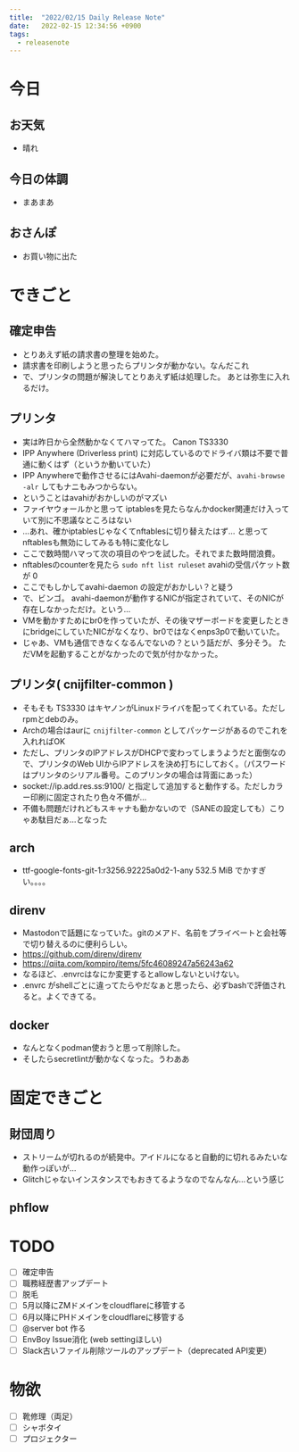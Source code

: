 ```yaml
---
title:  "2022/02/15 Daily Release Note"
date:   2022-02-15 12:34:56 +0900
tags:
  - releasenote
---
```

# 今日

## お天気

* 晴れ

## 今日の体調

* まあまあ

## おさんぽ

* お買い物に出た

# できごと

## 確定申告

* とりあえず紙の請求書の整理を始めた。
* 請求書を印刷しようと思ったらプリンタが動かない。なんだこれ
* で、プリンタの問題が解決してとりあえず紙は処理した。 あとは弥生に入れるだけ。

## プリンタ

* 実は昨日から全然動かなくてハマってた。 Canon TS3330
* IPP Anywhere (Driverless print) に対応しているのでドライバ類は不要で普通に動くはず（というか動いていた）
* IPP Anywhereで動作させるにはAvahi-daemonが必要だが、`avahi-browse -alr` してもナニもみつからない。
* ということはavahiがおかしいのがマズい
* ファイヤウォールかと思って iptablesを見たらなんかdocker関連だけ入っていて別に不思議なところはない
* …あれ、確かiptablesじゃなくてnftablesに切り替えたはず… と思ってnftablesも無効にしてみるも特に変化なし
* ここで数時間ハマって次の項目のやつを試した。それでまた数時間浪費。
* nftablesのcounterを見たら `sudo nft list ruleset` avahiの受信パケット数が 0
* ここでもしかしてavahi-daemon の設定がおかしい？と疑う
* で、ビンゴ。 avahi-daemonが動作するNICが指定されていて、そのNICが存在しなかっただけ。という…
* VMを動かすためにbr0を作っていたが、その後マザーボードを変更したときにbridgeにしていたNICがなくなり、br0ではなくenps3p0で動いていた。
* じゃあ、VMも通信できなくなるんでないの？という話だが、多分そう。 ただVMを起動することがなかったので気が付かなかった。

## プリンタ( cnijfilter-common )

* そもそも TS3330 はキヤノンがLinuxドライバを配ってくれている。ただしrpmとdebのみ。
* Archの場合はaurに `cnijfilter-common` としてパッケージがあるのでこれを入れればOK
* ただし、プリンタのIPアドレスがDHCPで変わってしまうようだと面倒なので、プリンタのWeb UIからIPアドレスを決め打ちにしておく。（パスワードはプリンタのシリアル番号。このプリンタの場合は背面にあった）
* socket://ip.add.res.ss:9100/ と指定して追加すると動作する。ただしカラー印刷に固定されたり色々不備が…
* 不備も問題だけれどもスキャナも動かないので（SANEの設定しても）こりゃあ駄目だぁ…となった

## arch

* ttf-google-fonts-git-1:r3256.92225a0d2-1-any 532.5 MiB でかすぎい。。。。

## direnv

* Mastodonで話題になっていた。gitのメアド、名前をプライベートと会社等で切り替えるのに便利らしい。
* https://github.com/direnv/direnv
* https://qiita.com/kompiro/items/5fc46089247a56243a62
* なるほど、.envrcはなにか変更するとallowしないといけない。
* .envrc がshellごとに違ってたらやだなぁと思ったら、必ずbashで評価されると。よくできてる。

## docker

* なんとなくpodman使おうと思って削除した。
* そしたらsecretlintが動かなくなった。うわああ

# 固定できごと

## 財団周り

* ストリームが切れるのが続発中。アイドルになると自動的に切れるみたいな動作っぽいが…
* Glitchじゃないインスタンスでもおきてるようなのでなんなん…という感じ

## phflow


# TODO 

- [ ] 確定申告
- [ ] 職務経歴書アップデート
- [ ] 脱毛
- [ ] 5月以降にZMドメインをcloudflareに移管する
- [ ] 6月以降にPHドメインをcloudflareに移管する
- [ ] @server bot 作る
- [ ] EnvBoy Issue消化 (web settingほしい)
- [ ] Slack古いファイル削除ツールのアップデート（deprecated API変更）

# 物欲

- [ ] 靴修理（両足）
- [ ] シャボタイ
- [ ] プロジェクター
